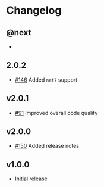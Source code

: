 # Changelog

## @next

-

## 2.0.2

- [#146](https://github.com/Marvin-Brouwer/FluentSerializer/issues/146) Added `net7` support

## v2.0.1

- [#91](https://github.com/Marvin-Brouwer/FluentSerializer/issues/91) Improved overall code quality

## v2.0.0

- [#150](https://github.com/Marvin-Brouwer/FluentSerializer/issues/150) Added release notes

## v1.0.0

- Initial release
